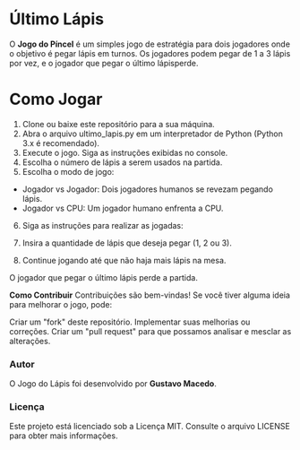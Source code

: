 # Último Lápis
O **Jogo do Píncel** é um simples jogo de estratégia para dois jogadores onde o objetivo é pegar lápis em turnos. Os jogadores podem pegar de 1 a 3 lápis por vez, e o jogador que pegar o último lápisperde.

# Como Jogar

1. Clone ou baixe este repositório para a sua máquina.
2. Abra o arquivo ultimo_lapis.py em um interpretador de Python (Python 3.x é recomendado).
3. Execute o jogo. Siga as instruções exibidas no console.
4. Escolha o número de lápis a serem usados na partida.
5. Escolha o modo de jogo:

* Jogador vs Jogador: Dois jogadores humanos se revezam pegando lápis.
* Jogador vs CPU: Um jogador humano enfrenta a CPU.
6. Siga as instruções para realizar as jogadas:

7. Insira a quantidade de lápis que deseja pegar (1, 2 ou 3).
8. Continue jogando até que não haja mais lápis na mesa.

O jogador que pegar o último lápis perde a partida.

**Como Contribuir**
Contribuições são bem-vindas! Se você tiver alguma ideia para melhorar o jogo, pode:

Criar um "fork" deste repositório.
Implementar suas melhorias ou correções.
Criar um "pull request" para que possamos analisar e mesclar as alterações.

### **Autor**

O Jogo do Lápis foi desenvolvido por **Gustavo Macedo**.

### **Licença**

Este projeto está licenciado sob a Licença MIT. Consulte o arquivo LICENSE para obter mais informações.

